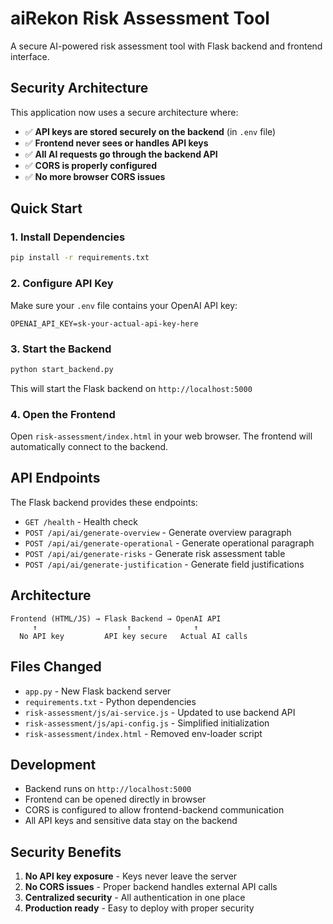 # aiRekon Risk Assessment Tool

A secure AI-powered risk assessment tool with Flask backend and frontend interface.

## Security Architecture

This application now uses a secure architecture where:
- ✅ **API keys are stored securely on the backend** (in `.env` file)
- ✅ **Frontend never sees or handles API keys**
- ✅ **All AI requests go through the backend API**
- ✅ **CORS is properly configured**
- ✅ **No more browser CORS issues**

## Quick Start

### 1. Install Dependencies

```bash
pip install -r requirements.txt
```

### 2. Configure API Key

Make sure your `.env` file contains your OpenAI API key:

```
OPENAI_API_KEY=sk-your-actual-api-key-here
```

### 3. Start the Backend

```bash
python start_backend.py
```

This will start the Flask backend on `http://localhost:5000`

### 4. Open the Frontend

Open `risk-assessment/index.html` in your web browser. The frontend will automatically connect to the backend.

## API Endpoints

The Flask backend provides these endpoints:

- `GET /health` - Health check
- `POST /api/ai/generate-overview` - Generate overview paragraph
- `POST /api/ai/generate-operational` - Generate operational paragraph  
- `POST /api/ai/generate-risks` - Generate risk assessment table
- `POST /api/ai/generate-justification` - Generate field justifications

## Architecture

```
Frontend (HTML/JS) → Flask Backend → OpenAI API
     ↑                    ↑              ↑
  No API key         API key secure   Actual AI calls
```

## Files Changed

- `app.py` - New Flask backend server
- `requirements.txt` - Python dependencies
- `risk-assessment/js/ai-service.js` - Updated to use backend API
- `risk-assessment/js/api-config.js` - Simplified initialization
- `risk-assessment/index.html` - Removed env-loader script

## Development

- Backend runs on `http://localhost:5000`
- Frontend can be opened directly in browser
- CORS is configured to allow frontend-backend communication
- All API keys and sensitive data stay on the backend

## Security Benefits

1. **No API key exposure** - Keys never leave the server
2. **No CORS issues** - Proper backend handles external API calls
3. **Centralized security** - All authentication in one place
4. **Production ready** - Easy to deploy with proper security
